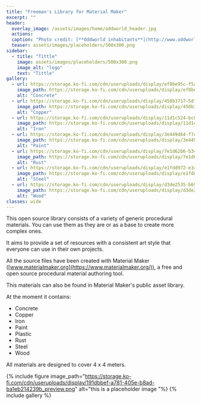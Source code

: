 ```yaml
---
title: "Freeman's Library for Material Maker"
excerpt: ""
header:
  overlay_image: /assets/images/home/oddworld_header.jpg
  actions:
  caption: "Photo credit: [**Oddworld inhabitants**](http://www.oddworld.com/)"
  teaser: assets/images/placeholders/500x300.png
sidebar:
  - title: "Tittle"
    image: assets/images/placeholders/500x300.png
    image_alt: "logo"
    text: "Tittle"
gallery:
  - url: https://storage.ko-fi.com/cdn/useruploads/display/ef8be95c-f5a4-4663-b286-de2ad8d290aa_capturesde2023-06-2413-44-30.png
    image_path: https://storage.ko-fi.com/cdn/useruploads/display/ef8be95c-f5a4-4663-b286-de2ad8d290aa_capturesde2023-06-2413-44-30.png
    alt: "Concrete"
  - url: https://storage.ko-fi.com/cdn/useruploads/display/458b3717-5df1-4c33-aa2e-458a3818c8aa_capturesde2023-06-2413-44-49.png
    image_path: https://storage.ko-fi.com/cdn/useruploads/display/458b3717-5df1-4c33-aa2e-458a3818c8aa_capturesde2023-06-2413-44-49.png
    alt: "Copper"
  - url: https://storage.ko-fi.com/cdn/useruploads/display/11d1c524-bc88-430a-bd69-730d8a1d10cd_capturesde2023-06-2413-45-06.png
    image_path: https://storage.ko-fi.com/cdn/useruploads/display/11d1c524-bc88-430a-bd69-730d8a1d10cd_capturesde2023-06-2413-45-06.png
    alt: "Iron"
  - url: https://storage.ko-fi.com/cdn/useruploads/display/3e449d64-f7c2-4c74-bb67-0ad36653381f_capturesde2023-06-2413-45-44.png
    image_path: https://storage.ko-fi.com/cdn/useruploads/display/3e449d64-f7c2-4c74-bb67-0ad36653381f_capturesde2023-06-2413-45-44.png
    alt: "Paint"
  - url: https://storage.ko-fi.com/cdn/useruploads/display/7e1d62b6-b34b-4a39-b2ba-3a6d6ed14a69_capturesde2023-06-2413-47-57.png
    image_path: https://storage.ko-fi.com/cdn/useruploads/display/7e1d62b6-b34b-4a39-b2ba-3a6d6ed14a69_capturesde2023-06-2413-47-57.png
    alt: "Rust"
  - url: https://storage.ko-fi.com/cdn/useruploads/display/e1fdd972-e34f-4aa9-8b28-32430751c0cb_capturesde2023-06-2413-48-12.png
    image_path: https://storage.ko-fi.com/cdn/useruploads/display/e1fdd972-e34f-4aa9-8b28-32430751c0cb_capturesde2023-06-2413-48-12.png
    alt: "Steel"
  - url: https://storage.ko-fi.com/cdn/useruploads/display/d3de2535-b69f-4af3-a618-c685ffb82106_capturesde2023-06-2413-49-43.png
    image_path: https://storage.ko-fi.com/cdn/useruploads/display/d3de2535-b69f-4af3-a618-c685ffb82106_capturesde2023-06-2413-49-43.png
    alt: "Wood"
classes: wide
---
```


This open source library consists of a variety of generic procedural materials. You can use them as they are or as a base to create more complex ones. 

It aims to provide a set of resources with a consistent art style that everyone can use in their own projects. 

All the source files have been created with Material Maker ([www.materialmaker.org](https://www.materialmaker.org/)), a free and open source procedural material authoring tool.

This materials can also be found in Material Maker's public asset library.

At the moment it contains:
- Concrete
- Copper
- Iron
- Paint
- Plastic
- Rust
- Steel
- Wood

All materials are designed to cover 4 x 4 meters.

{% include figure image_path="https://storage.ko-fi.com/cdn/useruploads/display/191dbbef-a781-405e-b8ad-ba1eb214239b_preview.png" alt="this is a placeholder image "%}
{% include gallery %}

